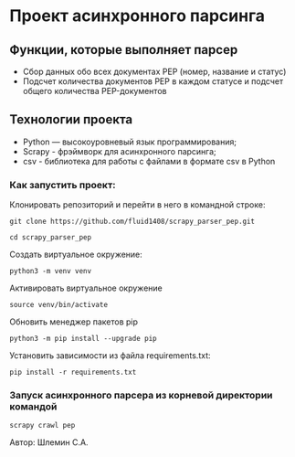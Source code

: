 # Проект асинхронного парсинга

## Функции, которые выполняет парсер

- Сбор данных обо всех документах PEP (номер, название и статус)
- Подсчет количества документов PEP в каждом статусе и подсчет общего количества PEP-документов

## Технологии проекта

- Python — высокоуровневый язык программирования;
- Scrapy - фрэймворк для асинхронного парсинга;
- csv - библиотека для работы с файлами в формате csv в Python


### Как запустить проект:

Клонировать репозиторий и перейти в него в командной строке:

```
git clone https://github.com/fluid1408/scrapy_parser_pep.git

cd scrapy_parser_pep
```

Cоздать виртуальное окружение:

```
python3 -m venv venv
```

Активировать виртуальное окружение

```
source venv/bin/activate
```

Обновить менеджер пакетов pip

```
python3 -m pip install --upgrade pip
```

Установить зависимости из файла requirements.txt:

```
pip install -r requirements.txt
```

### Запуск асинхронного парсера из корневой директории командой

```
scrapy crawl pep
```

Автор: Шлемин С.А.
